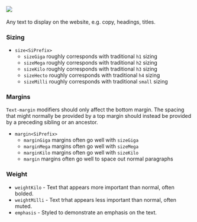 ## ![](https://img.shields.io/badge/-candidate-yellow.svg?style=flat-square) 
Any text to display on the website, e.g. copy, headings, titles.

### Sizing
- `size<SiPrefix>`
  - `sizeGiga` roughly corresponds with traditional `h1` sizing
  - `sizeMega` roughly corresponds with traditional `h2` sizing
  - `sizeKilo` roughly corresponds with traditional `h3` sizing
  - `sizeHecto` roughly corresponds with traditional `h4` sizing
  - `sizeMilli` roughly corresponds with traditional `small` sizing
  
### Margins
`Text-margin` modifiers should only affect the bottom margin. The spacing that might normally be provided by a top margin should instead be provided by a preceding sibling or an ancestor.

- `margin<SiPrefix>`
  - `marginGiga` margins often go well with `sizeGiga`
  - `marginMega` margins often go well with `sizeMega`
  - `marginKilo` margins often go well with `sizeKilo`
  - `margin` margins often go well to space out normal paragraphs

### Weight
- `weightKilo` - Text that appears more important than normal, often bolded.
- `weightMilli` - Text trhat appears less important than normal, often muted.
- `emphasis` - Styled to demonstrate an emphasis on the text.


